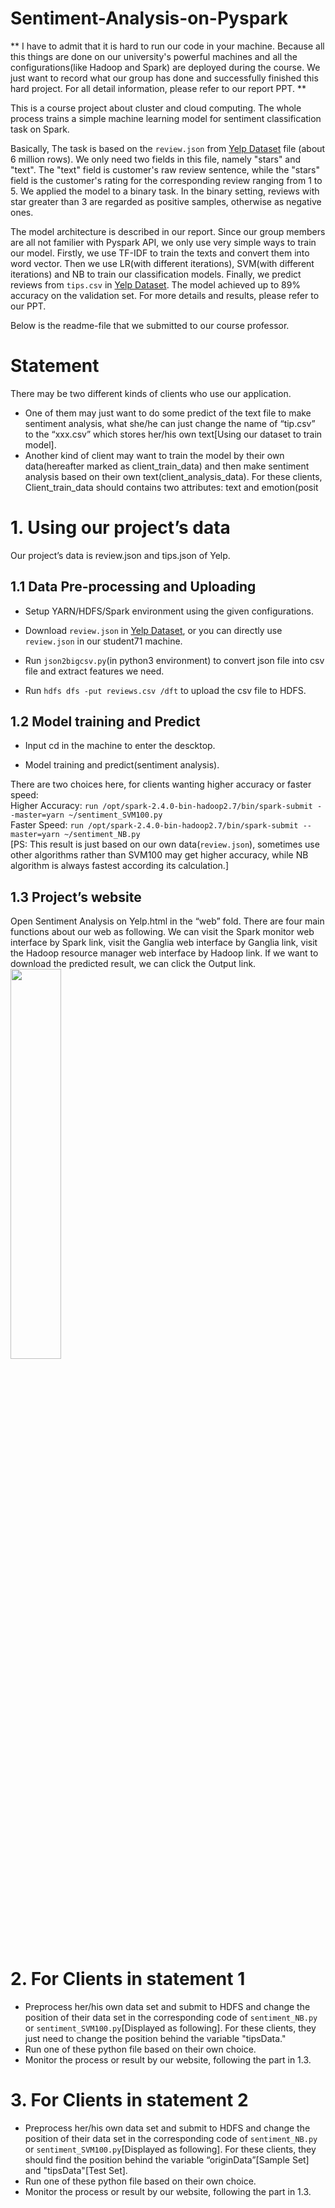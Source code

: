 
# Sentiment-Analysis-on-Pyspark

** I have to admit that it is hard to run our code in your machine. Because all this things are done on our university's powerful machines and all the configurations(like Hadoop and Spark) are deployed during the course. We just want to record what our group has done and successfully finished this hard project. For all detail information, please refer to our report PPT. **

This is a course project about cluster and cloud computing. The whole process trains a simple machine learning model for sentiment classification task on Spark.

Basically, The task is based on the `review.json` from  [Yelp Dataset](#https://www.yelp.com/dataset) file (about 6 million rows). We only need two fields in this file, namely "stars" and "text". The "text" field is customer's raw review sentence, while the "stars" field is the customer's rating for the corresponding review ranging from 1 to 5. We applied the model to a binary task. In the binary setting, reviews with star greater than 3 are regarded as positive samples, otherwise as negative ones.

The model architecture is described in our report. Since our group members are all not familier with Pyspark API, we only use very simple ways to train our model. Firstly, we use TF-IDF to train the texts and convert them into word vector. Then we use LR(with different iterations), SVM(with different iterations) and NB to train our classification models. Finally, we predict reviews from `tips.csv` in [Yelp Dataset](#https://www.yelp.com/dataset). The model achieved up to 89% accuracy on the validation set. For more details and results, please refer to our PPT.

Below is the readme-file that we submitted to our course professor.

# Statement

There may be two different kinds of clients who use our application.
* One of them may just want to do some predict of the text file to make sentiment analysis, what she/he can just change the name of “tip.csv” to the “xxx.csv” which stores her/his own text[Using our dataset to train model].
* Another kind of client may want to train the model by their own data(hereafter marked as client_train_data) and then make sentiment analysis based on their own text(client_analysis_data). For these clients, Client_train_data should contains two attributes: text and emotion(posit

# 1. Using our project’s data

Our project’s data is review.json and tips.json of Yelp.

## 1.1 Data Pre-processing and Uploading

* Setup YARN/HDFS/Spark environment using the given configurations.

* Download `review.json` in [Yelp Dataset](#https://www.yelp.com/dataset), or you can directly use `review.json` in our student71 machine.

* Run `json2bigcsv.py`(in python3 environment) to convert json file into csv file and extract features we need.

* Run `hdfs dfs -put reviews.csv /dft` to upload the csv file to HDFS.


## 1.2 Model training and Predict

* Input cd in the machine to enter the descktop.

* Model training and predict(sentiment analysis).

There are two choices here, for clients wanting higher accuracy or faster speed:<br />Higher Accuracy: `run /opt/spark-2.4.0-bin-hadoop2.7/bin/spark-submit --master=yarn ~/sentiment_SVM100.py`<br />Faster Speed: `run /opt/spark-2.4.0-bin-hadoop2.7/bin/spark-submit --master=yarn ~/sentiment_NB.py`<br />[PS: This result is just based on our own data(`review.json`), sometimes use other algorithms rather than SVM100 may get higher accuracy, while NB algorithm is always fastest according its calculation.]


## 1.3 Project’s website

Open Sentiment Analysis on Yelp.html in the “web” fold. There are four main functions about our web as following. We can visit the Spark monitor web interface by Spark link, visit the Ganglia web interface by Ganglia link, visit the Hadoop resource manager web interface by Hadoop link. If we want to download the predicted result, we can click the Output link.
<img src="1.png" width="40%">

# 2. For Clients in statement 1

* Preprocess her/his own data set and submit to HDFS and change the position of their data set in the corresponding code of `sentiment_NB.py` or `sentiment_SVM100.py`[Displayed as following]. For these clients, they just need to change the position behind the variable "tipsData."<br />
* Run one of these python file based on their own choice.<br />
* Monitor the process or result by our website, following the part in 1.3.

# 3. For Clients in statement 2

* Preprocess her/his own data set and submit to HDFS and change the position of their data set in the corresponding code of `sentiment_NB.py` or `sentiment_SVM100.py`[Displayed as following]. For these clients, they should find the position behind the variable “originData”[Sample Set] and "tipsData"[Test Set].<br />
* Run one of these python file based on their own choice.<br />
* Monitor the process or result by our website, following the part in 1.3.

